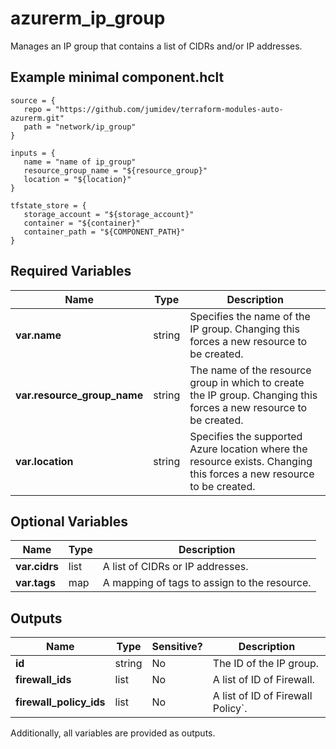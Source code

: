 # azurerm_ip_group

Manages an IP group that contains a list of CIDRs and/or IP addresses.

## Example minimal component.hclt

```hcl
source = {
   repo = "https://github.com/jumidev/terraform-modules-auto-azurerm.git" 
   path = "network/ip_group" 
}

inputs = {
   name = "name of ip_group" 
   resource_group_name = "${resource_group}" 
   location = "${location}" 
}

tfstate_store = {
   storage_account = "${storage_account}" 
   container = "${container}" 
   container_path = "${COMPONENT_PATH}" 
}

```

## Required Variables

| Name | Type |  Description |
| ---- | --------- |  ----------- |
| **var.name** | string |  Specifies the name of the IP group. Changing this forces a new resource to be created. | 
| **var.resource_group_name** | string |  The name of the resource group in which to create the IP group. Changing this forces a new resource to be created. | 
| **var.location** | string |  Specifies the supported Azure location where the resource exists. Changing this forces a new resource to be created. | 

## Optional Variables

| Name | Type |  Description |
| ---- | --------- |  ----------- |
| **var.cidrs** | list |  A list of CIDRs or IP addresses. | 
| **var.tags** | map |  A mapping of tags to assign to the resource. | 



## Outputs

| Name | Type | Sensitive? | Description |
| ---- | ---- | --------- | --------- |
| **id** | string | No  | The ID of the IP group. | 
| **firewall_ids** | list | No  | A list of ID of Firewall. | 
| **firewall_policy_ids** | list | No  | A list of ID of Firewall Policy`. | 

Additionally, all variables are provided as outputs.
